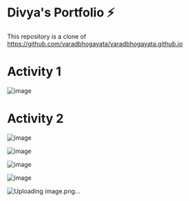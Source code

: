 # Divya's Portfolio ⚡️ 
This repository is a clone of https://github.com/varadbhogayata/varadbhogayata.github.io

# Activity 1
![image](https://github.com/divyaK15/divyak15.github.io/assets/42633377/777f9c44-7f4a-4460-850e-4d8c779386ac)

# Activity 2
![image](https://github.com/divyaK15/divyak15.github.io/assets/42633377/2ad90c0f-845c-49f4-9937-d6b5f3bfd2e7)

![image](https://github.com/divyaK15/divyak15.github.io/assets/42633377/44c4f8b6-3836-4ec1-8126-219705dfdf08)

![image](https://github.com/divyaK15/divyak15.github.io/assets/42633377/4df99411-c18d-4059-bde1-c074379103b6)

![image](https://github.com/divyaK15/divyak15.github.io/assets/42633377/93ec08a3-c4b3-4d22-9f16-324d7fcb9743)

![Uploading image.png…]()





